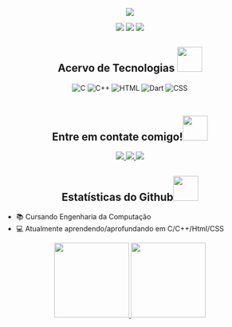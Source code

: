<p align="center">
<img src="imgs/banner-celso.png" width=""/> 
</p>

<p align="center">
 <!-- <img src="https://badges.pufler.dev/visits/celzin/celzin"/> -->
 <img src="https://badges.pufler.dev/years/celzin/?style=for-the-badge&color=blue"/>
 <img src="https://badges.pufler.dev/repos/celzin/?style=for-the-badge&color=blue"/>
 <img src="https://badges.pufler.dev/commits/monthly/celzin/?style=for-the-badge&color=blue" />
</p>

 <h2 align="center"> Acervo de Tecnologias <img src="https://media.giphy.com/media/WFZvB7VIXBgiz3oDXE/giphy.gif" width="50"></h2>

 <div align="center"style="display: inline_block">
  <img align="center" alt="C" src="https://img.shields.io/badge/C-00599C?style=for-the-badge&logo=c&logoColor=white" />
  <img align="center" alt="C++" src="https://img.shields.io/badge/C%2B%2B-00599C?style=for-the-badge&logo=c%2B%2B&logoColor=white" />
  <img align="center" alt="HTML" src="https://img.shields.io/badge/HTML-239120?style=for-the-badge&logo=html5&logoColor=white" />
  <img align="center" alt="Dart" src="https://img.shields.io/badge/Dart-0175C2?style=for-the-badge&logo=dart&logoColor=white" />
  <img align="center" alt="CSS" src="https://img.shields.io/badge/CSS-239120?&style=for-the-badge&logo=css3&logoColor=white" />
</div><br/>
<h2 align="center">Entre em contate comigo!<img src="https://media0.giphy.com/media/jqNPzdTTxQfOgOqpO4/source.gif" width="50"></h2>

<p align="center">
<a href="mailto: celso.23@aluno.cefetmg.br">
 <img src="https://img.shields.io/badge/-celso.23@aluno.cefetmg.br-c14438?style=for-the-badge&logo=Gmail&logoColor=white&link=mailto:celso.23@aluno.cefetmg.br"/>
</a>
<a href="https://www.linkedin.com/in/celsovinicius23/">
 <img src="https://img.shields.io/badge/-celsovinicius23-blue?style=for-the-badge&logo=Linkedin&logoColor=white&link=https://www.linkedin.com/in/celsovinicius23"/>
</a>
 <a href="https://t.me/celso_vsf">
 <img src=" https://img.shields.io/badge/celsovsf-2CA5E0?style=for-the-badge&logo=telegram&logoColor=whitelink=https://t.me/celso_vsf"/>
</a>
</p>

<h2 align="center">
  Estatísticas do Github<img src="https://media.giphy.com/media/VgCDAzcKvsR6OM0uWg/giphy.gif" width="50">
</h2>

- 📚 Cursando Engenharia da Computação
- 💻 Atualmente aprendendo/aprofundando em C/C++/Html/CSS

<div align="center">
  <a href="https://github.com/celzin">
  <img height="150em" src="https://github-readme-stats.vercel.app/api?username=celzin&show_icons=true&theme=dark&include_all_commits=true&count_private=true"/>
  <img height="150em" src="https://github-readme-stats.vercel.app/api/top-langs/?username=celzin&layout=compact&langs_count=7&theme=dark"/>
</div>

